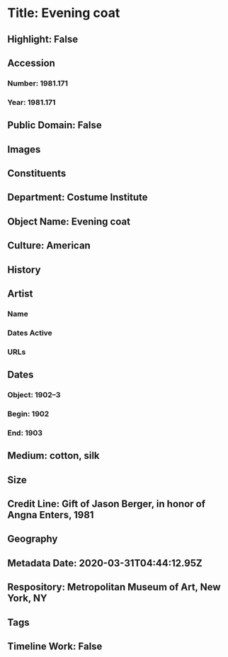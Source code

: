 # Title: Evening coat
## Highlight: False
## Accession
### Number: 1981.171
### Year: 1981.171
## Public Domain: False
## Images
## Constituents
## Department: Costume Institute
## Object Name: Evening coat
## Culture: American
## History
## Artist
### Name
### Dates Active
### URLs
## Dates
### Object: 1902–3
### Begin: 1902
### End: 1903
## Medium: cotton, silk
## Size
## Credit Line: Gift of Jason Berger, in honor of Angna Enters, 1981
## Geography
## Metadata Date: 2020-03-31T04:44:12.95Z
## Respository: Metropolitan Museum of Art, New York, NY
## Tags
## Timeline Work: False